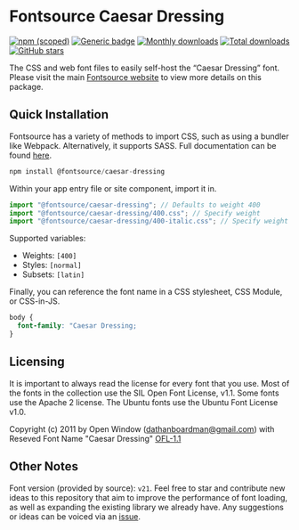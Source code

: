 # Fontsource Caesar Dressing

[![npm (scoped)](https://img.shields.io/npm/v/@fontsource/caesar-dressing?color=brightgreen)](https://www.npmjs.com/package/@fontsource/caesar-dressing) [![Generic badge](https://img.shields.io/badge/fontsource-passing-brightgreen)](https://github.com/fontsource/fontsource) [![Monthly downloads](https://badgen.net/npm/dm/@fontsource/caesar-dressing)](https://github.com/fontsource/fontsource) [![Total downloads](https://badgen.net/npm/dt/@fontsource/caesar-dressing)](https://github.com/fontsource/fontsource) [![GitHub stars](https://img.shields.io/github/stars/fontsource/fontsource.svg?style=social&label=Star)](https://github.com/fontsource/fontsource/stargazers)

The CSS and web font files to easily self-host the “Caesar Dressing” font. Please visit the main [Fontsource website](https://fontsource.org/fonts/caesar-dressing) to view more details on this package.

## Quick Installation

Fontsource has a variety of methods to import CSS, such as using a bundler like Webpack. Alternatively, it supports SASS. Full documentation can be found [here](https://fontsource.org/docs/introduction).

```javascript
npm install @fontsource/caesar-dressing
```

Within your app entry file or site component, import it in.

```javascript
import "@fontsource/caesar-dressing"; // Defaults to weight 400
import "@fontsource/caesar-dressing/400.css"; // Specify weight
import "@fontsource/caesar-dressing/400-italic.css"; // Specify weight and style

```

Supported variables:
- Weights: `[400]`
- Styles: `[normal]`
- Subsets: `[latin]`

Finally, you can reference the font name in a CSS stylesheet, CSS Module, or CSS-in-JS.

```css
body {
  font-family: "Caesar Dressing;
}
```

## Licensing
It is important to always read the license for every font that you use.
Most of the fonts in the collection use the SIL Open Font License, v1.1. Some fonts use the Apache 2 license. The Ubuntu fonts use the Ubuntu Font License v1.0.

Copyright (c) 2011 by Open Window (dathanboardman@gmail.com) with Reseved Font Name "Caesar Dressing"
[OFL-1.1](http://scripts.sil.org/OFL)

## Other Notes
Font version (provided by source): `v21`.
Feel free to star and contribute new ideas to this repository that aim to improve the performance of font loading, as well as expanding the existing library we already have. Any suggestions or ideas can be voiced via an [issue](https://github.com/fontsource/fontsource/issues).